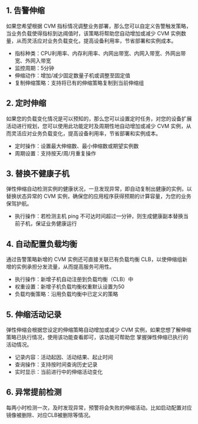 ## 1. 告警伸缩
如果您希望根据 CVM 指标情况调整业务部署，那么您可以自定义告警触发策略，当业务负载使得指标到达阈值时，该策略将帮助您自动增加或减少 CVM 实例数量，从而灵活应对业务负载变化，提高设备利用率，节省部署和实例成本。
+ 指标种类：CPU利用率、内存利用率、内网出带宽、内网入带宽、外网出带宽、外网入带宽
+ 监控周期：5分钟
+ 伸缩动作：增加/减少固定数量子机或调整至固定值
+ 复制伸缩策略：支持将已有的伸缩策略复制到当前伸缩组

## 2. 定时伸缩
如果您的负载变化情况是可以预知的，那么您可以设置定时任务，对您的设备扩展活动进行规划，您可以使用此功能定时及周期性地自动增加或减少 CVM 实例，从而灵活应对业务负载变化，提高设备利用率，节省部署和实例成本。
+ 定时操作：设置最大伸缩数、最小伸缩数或期望实例数
+ 周期设置：支持按天/周/月重复操作

## 3. 替换不健康子机
弹性伸缩自动检测实例的健康状况，一旦发现异常，即自动复制出健康的实例，以替换状态异常的 CVM 实例，确保您的应用程序获得预期的计算容量，为您的业务保驾护航。
+ 执行操作：若检测主机 ping 不可达时间超过一分钟，则生成健康副本替换当前子机，保证业务健康运行

## 4. 自动配置负载均衡
通过告警策略新增的 CVM 实例还可直接关联已有负载均衡 CLB，以使伸缩组新增的实例承担分发流量，从而提高服务可用性。
+ 执行操作：新增子机自动注册到负载均衡（CLB）中
+ 权重设置：新增子机负载均衡权重默认设置为50
+ 负载均衡策略：沿用负载均衡中已定义的策略

## 5. 伸缩活动记录
弹性伸缩会根据您设定的伸缩策略自动增加或减少 CVM 实例，如果您想了解伸缩策略已执行情况，使用该功能查看即可，该功能可帮助您
掌握弹性伸缩已执行的活动情况。
+ 记录内容：活动起因、活动结果、起止时间
+ 查询操作：支持按时间查询历史记录
+ 实时显示：当前进行中的伸缩活动变化


## 6. 异常提前检测
每两小时检测一次，及时发现异常，预警将会失败的伸缩活动。比如启动配置对应镜像被删除、对应CLB被删除等情况。